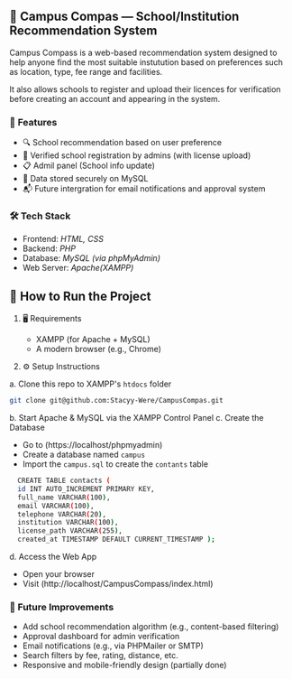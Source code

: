 ## 🧭 Campus Compas — School/Institution Recommendation System

Campus Compass is a web-based recommendation system designed to help anyone find the most suitable instutution based on preferences such as location, type, fee range and facilities.

It also allows schools to register and upload their licences for verification before creating an account and appearing in the system.



### 📌 **Features**
   - 🔍 School recommendation based on user preference
   - 🏫 Verified school registration by admins (with license upload)
   - 📋 Admil panel (School info update)
   - 📁 Data stored securely on MySQL
   - 📬 Future intergration for email notifications and approval system

### 🛠️ **Tech Stack**
- Frontend: *HTML, CSS*
- Backend: *PHP*
- Database: *MySQL (via phpMyAdmin)*
- Web Server: *Apache(XAMPP)*
        
## 🚀 How to Run the Project
1. 🖥️ Requirements
   - XAMPP (for Apache + MySQL)
   - A modern browser (e.g., Chrome)

2. ⚙️ Setup Instructions
   
a. Clone this repo to XAMPP's `htdocs` folder
```bash
git clone git@github.com:Stacyy-Were/CampusCompas.git
```
b. Start Apache & MySQL via the XAMPP Control Panel
c. Create the Database
- Go to (https://localhost/phpmyadmin)
- Create a database named `campus`
- Import the `campus.sql` to create the `contants` table
  
```bash
  CREATE TABLE contacts (
  id INT AUTO_INCREMENT PRIMARY KEY,
  full_name VARCHAR(100),
  email VARCHAR(100),
  telephone VARCHAR(20),
  institution VARCHAR(100),
  license_path VARCHAR(255),
  created_at TIMESTAMP DEFAULT CURRENT_TIMESTAMP );
```
d. Access the Web App
- Open your browser
- Visit (http://localhost/CampusCompass/index.html)

### 📌 Future Improvements
- Add school recommendation algorithm (e.g., content-based filtering)
- Approval dashboard for admin verification
- Email notifications (e.g., via PHPMailer or SMTP)
- Search filters by fee, rating, distance, etc.
- Responsive and mobile-friendly design (partially done)


        
